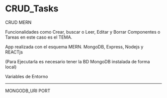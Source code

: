 # CRUD_Tasks
  CRUD MERN 
  
   Funcionalidades como Crear, buscar o Leer, Editar y Borrar Componentes o Tareas en este caso es el TEMA.
   
   App realizada con el esquema MERN. MongoDB, Express, Nodejs y REACTjs
   
   (Para Ejecutarla es necesario tener la BD MongoDB instalada de forma local)

Variables de Entorno
**********************
MONGODB_URI
PORT